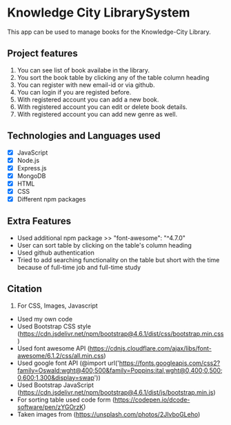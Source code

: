 # Knowledge City LibrarySystem
This app can be used to manage books for the Knowledge-City Library.

## Project features
1. You can see list of book availabe in the library.
2. You sort the book table by clicking any of the table column heading
3. You can register with new email-id or via github.
4. You can login if you are registed before.
5. With registered account you can add a new book.
6. With registered account you can edit or delete book details.
7. With registered account you can add new genre as well. 

## Technologies and Languages used
- [x] JavaScript
- [x] Node.js
- [x] Express.js
- [x] MongoDB
- [x] HTML
- [x] CSS
- [x] Different npm packages

## Extra Features
 - Used additional npm package >> "font-awesome": "^4.7.0"
 - User can sort table by clicking on the table's column heading
 - Used github authentication
 - Tried to add searching functionality on the table but short with the time because of full-time job and full-time study

## Citation
1. For CSS, Images, Javascript
 - Used my own code
 - Used Bootstrap CSS style (https://cdn.jsdelivr.net/npm/bootstrap@4.6.1/dist/css/bootstrap.min.css)
 - Used font awesome API (https://cdnjs.cloudflare.com/ajax/libs/font-awesome/6.1.2/css/all.min.css)
 - Used google font API (@import url('https://fonts.googleapis.com/css2?family=Oswald:wght@400;500&family=Poppins:ital,wght@0,400;0,500;0,600;1,300&display=swap'))
 - Used Bootstrap JavaScript (https://cdn.jsdelivr.net/npm/bootstrap@4.6.1/dist/js/bootstrap.min.js)
 - For sorting table used code form (https://codepen.io/dcode-software/pen/zYGOrzK)
 - Taken images from (https://unsplash.com/photos/2JIvboGLeho)
 
 

